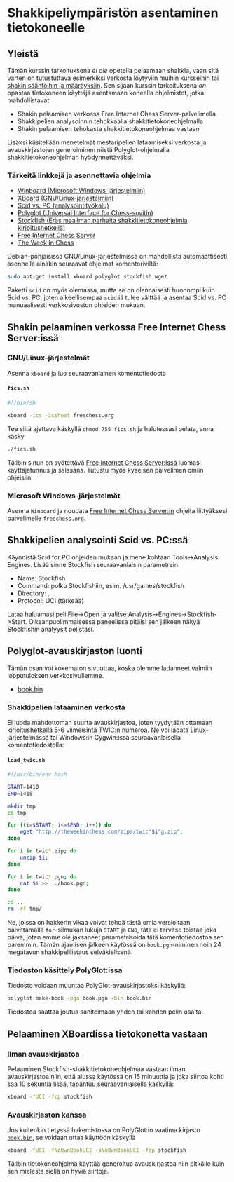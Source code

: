 # Shakkipeliympäristön asentaminen tietokoneelle

## Yleistä

Tämän kurssin tarkoituksena *ei ole* opetella pelaamaan shakkia, vaan sitä varten on tutustuttava esimerkiksi verkosta löytyviin muihin kursseihin tai [shakin sääntöihin ja määräyksiin](https://www.shakkiliitto.fi/shakin-kilpailumaaraykset-suomessa/). Sen sijaan kurssin tarkoituksena *on* opastaa tietokoneen käyttäjä asentamaan koneella ohjelmistot, jotka mahdollistavat

* Shakin pelaamisen verkossa Free Internet Chess Server-palvelimella
* Shakkipelien analysoinnin tehokkaalla shakkitietokoneohjelmalla
* Shakin pelaamisen tehokasta shakkitietokoneohjelmaa vastaan

Lisäksi käsitellään menetelmät mestaripelien lataamiseksi verkosta ja avauskirjastojen generoiminen niistä Polyglot-ohjelmalla shakkitietokoneohjelman hyödynnettäväksi.

### Tärkeitä linkkejä ja asennettavia ohjelmia

* [Winboard (Microsoft Windows-järjestelmiin)](https://www.gnu.org/software/xboard/)
* [XBoard (GNU/Linux-järjestelmiin)](https://www.gnu.org/software/xboard/)
* [Scid vs. PC (analysointityökalu)](http://scidvspc.sourceforge.net/)
* [Polyglot (Universal Interface for Chess-sovitin)](https://github.com/ulthiel/polyglot)
* [Stockfish (Eräs maailman parhaita shakkitietokoneohjelmia kirjoitushetkellä)](https://stockfishchess.org/)
* [Free Internet Chess Server](https://www.freechess.org/)
* [The Week In Chess](https://theweekinchess.com/)

Debian-pohjaisissa GNU/Linux-järjestelmissä on mahdollista automaattisesti asennella ainakin seuraavat ohjelmat komentoriviltä:

```bash
sudo apt-get install xboard polyglot stockfish wget
```

Paketti `scid` on myös olemassa, mutta se on olennaisesti huonompi kuin Scid vs. PC, joten alkeellisempaa `scid`:iä tulee välttää ja asentaa Scid vs. PC manuaalisesti verkkosivuston ohjeiden mukaan.

## Shakin pelaaminen verkossa Free Internet Chess Server:issä

### GNU/Linux-järjestelmät

Asenna `xboard` ja luo seuraavanlainen komentotiedosto

#### `fics.sh`

```bash
#!/bin/sh

xboard -ics -icshost freechess.org
```

Tee siitä ajettava käskyllä `chmod 755 fics.sh` ja halutessasi pelata, anna käsky

```bash
./fics.sh
```

Tällöin sinun on syötettävä [Free Internet Chess Server:issä](https://www.freechess.org/) luomasi käyttäjätunnus ja salasana. Tutustu myös kyseisen palvelimen omiin ohjeisiin.

### Microsoft Windows-järjestelmät

Asenna `Winboard` ja noudata [Free Internet Chess Server:in](https://www.freechess.org/) ohjeita liittyäksesi palvelimelle `freechess.org`.

## Shakkipelien analysointi Scid vs. PC:ssä

Käynnistä Scid for PC ohjeiden mukaan ja mene kohtaan Tools->Analysis Engines. Lisää sinne Stockfish seuraavanlaisin parametrein:

* Name: Stockfish
* Command: polku Stockfishiin, esim. /usr/games/stockfish
* Directory: .
* Protocol: UCI (tärkeää)

Lataa haluamasi peli File->Open ja valitse Analysis->Engines->Stockfish->Start. Oikeanpuolimmaisessa paneelissa pitäisi sen jälkeen näkyä Stockfishin analyysit pelistäsi.

## Polyglot-avauskirjaston luonti

Tämän osan voi kokematon sivuuttaa, koska olemme ladanneet valmiin lopputuloksen verkkosivullemme.

* [book.bin](book.bin)

### Shakkipelien lataaminen verkosta

Ei luoda mahdottoman suurta avauskirjastoa, joten tyydytään ottamaan kirjoitushetkellä 5-6 viimeisintä TWIC:n numeroa. Ne voi ladata Linux-järjestelmässä tai Windows:in Cygwin:issä seuraavanlaisella komentotiedostolla:

#### `load_twic.sh`
```bash
#!/usr/bin/env bash

START=1410
END=1415

mkdir tmp
cd tmp

for ((i=$START; i<=$END; i++)) do
    wget "http://theweekinchess.com/zips/twic"$i"g.zip";
done

for i in twic*.zip; do
    unzip $i;
done

for i in twic*.pgn; do
    cat $i >> ../book.pgn;
done

cd ..
rm -rf tmp/
```
Ne, joissa on hakkerin vikaa voivat tehdä tästä omia versioitaan päivittämällä `for`-silmukan lukuja `START` ja `END`, tätä ei tarvitse toistaa joka päivä, joten emme ole jaksaneet parametrisoida tätä komentotiedostoa sen paremmin. Tämän ajamisen jälkeen käytössä on `book.pgn`-niminen noin 24 megatavun shakkipelilistaus selväkielisenä.

### Tiedoston käsittely PolyGlot:issa

Tiedosto voidaan muuntaa PolyGlot-avauskirjastoksi käskyllä:
```bash
polyglot make-book -pgn book.pgn -bin book.bin
```
Tiedostoa saattaa joutua sanitoimaan yhden tai kahden pelin osalta.

## Pelaaminen XBoardissa tietokonetta vastaan

### Ilman avauskirjastoa

Pelaaminen Stockfish-shakkitietokoneohjelmaa vastaan ilman avauskirjastoa niin, että alussa käytössä on 15 minuuttia ja joka siirtoa kohti saa 10 sekuntia lisää, tapahtuu seuraavanlaisella käskyllä:

```bash
xboard -fUCI -fcp stockfish
```

### Avauskirjaston kanssa

Jos kuitenkin tietyssä hakemistossa on PolyGlot:in vaatima kirjasto [`book.bin`](book.bin), se voidaan ottaa käyttöön käskyllä

```bash
xboard -fUCI -fNoOwnBookUCI -sNoOwnBookUCI -fcp stockfish
```

Tällöin tietokoneohjelma käyttää generoitua avauskirjastoa niin pitkälle kuin sen mielestä siellä on hyviä siirtoja.
